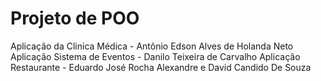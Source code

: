 # Projeto de POO
 Aplicação da Clinica Médica - Antônio Edson Alves de Holanda Neto
 Aplicação Sistema de Eventos - Danilo Teixeira de Carvalho
 Aplicação Restaurante - Eduardo José Rocha Alexandre e David Candido De Souza
